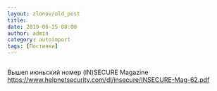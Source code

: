 ```yaml
---
layout: zlonov/old_post
title: 
date: 2019-06-25 08:00
author: admin
category: autoimport
tags: [Постинки]
---
```

<!-- wp:image {"id":72670, "align": "center"} -->
<div class="wp-block-image"><figure class="aligncenter"><img src="/assets/uploads/%D0%A1%D0%BD%D0%B8%D0%BC%D0%BE%D0%BA-%D1%8D%D0%BA%D1%80%D0%B0%D0%BD%D0%B0-2019-06-25-%D0%B2-7.56.01.png" alt="" class="wp-image-72670" /></figure></div>
<!-- /wp:image -->


Вышел июньский номер (IN)SECURE Magazine https://www.helpnetsecurity.com/dl/insecure/INSECURE-Mag-62.pdf

